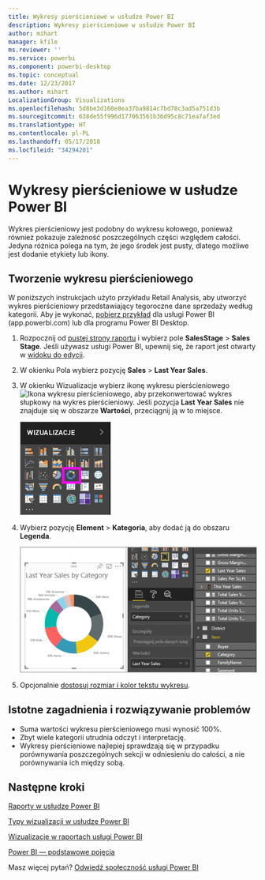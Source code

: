 ```yaml
---
title: Wykresy pierścieniowe w usłudze Power BI
description: Wykresy pierścieniowe w usłudze Power BI
author: mihart
manager: kfile
ms.reviewer: ''
ms.service: powerbi
ms.component: powerbi-desktop
ms.topic: conceptual
ms.date: 12/23/2017
ms.author: mihart
LocalizationGroup: Visualizations
ms.openlocfilehash: 5d8be3d160e8ea37ba9814c7bd78c3ad5a751d3b
ms.sourcegitcommit: 638de55f996d177063561b36d95c8c71ea7af3ed
ms.translationtype: HT
ms.contentlocale: pl-PL
ms.lasthandoff: 05/17/2018
ms.locfileid: "34294201"
---
```

# <a name="doughnut-charts-in-power-bi"></a>Wykresy pierścieniowe w usłudze Power BI
Wykres pierścieniowy jest podobny do wykresu kołowego, ponieważ również pokazuje zależność poszczególnych części względem całości. Jedyna różnica polega na tym, że jego środek jest pusty, dlatego możliwe jest dodanie etykiety lub ikony.

## <a name="create-a-doughnut-chart"></a>Tworzenie wykresu pierścieniowego
W poniższych instrukcjach użyto przykładu Retail Analysis, aby utworzyć wykres pierścieniowy przedstawiający tegoroczne dane sprzedaży według kategorii. Aby je wykonać, [pobierz przykład](sample-datasets.md) dla usługi Power BI (app.powerbi.com) lub dla programu Power BI Desktop.

1. Rozpocznij od [pustej strony raportu](power-bi-report-add-page.md) i wybierz pole **SalesStage** \> **Sales Stage**. Jeśli używasz usługi Power BI, upewnij się, że raport jest otwarty w [widoku do edycji](service-interact-with-a-report-in-editing-view.md).

2. W okienku Pola wybierz pozycję **Sales** \> **Last Year Sales**.  
   
3. W okienku Wizualizacje wybierz ikonę wykresu pierścieniowego ![Ikona wykresu pierścieniowego](), aby przekonwertować wykres słupkowy na wykres pierścieniowy. Jeśli pozycja **Last Year Sales** nie znajduje się w obszarze **Wartości**, przeciągnij ją w to miejsce.
     
   ![](media/power-bi-visualization-doughnut-charts/power-bi-doughnut-chart.png)

4. Wybierz pozycję **Element** \> **Kategoria**, aby dodać ją do obszaru **Legenda**. 
     
    ![](media/power-bi-visualization-doughnut-charts/power-bi-doughnut-done.png)

5. Opcjonalnie [dostosuj rozmiar i kolor tekstu wykresu](power-bi-visualization-customize-title-background-and-legend.md). 

## <a name="considerations-and-troubleshooting"></a>Istotne zagadnienia i rozwiązywanie problemów
* Suma wartości wykresu pierścieniowego musi wynosić 100%.
* Zbyt wiele kategorii utrudnia odczyt i interpretację.
* Wykresy pierścieniowe najlepiej sprawdzają się w przypadku porównywania poszczególnych sekcji w odniesieniu do całości, a nie porównywania ich między sobą. 

## <a name="next-steps"></a>Następne kroki
[Raporty w usłudze Power BI](service-reports.md)

[Typy wizualizacji w usłudze Power BI](power-bi-visualization-types-for-reports-and-q-and-a.md)

[Wizualizacje w raportach usługi Power BI](power-bi-report-visualizations.md)

[Power BI — podstawowe pojęcia](service-basic-concepts.md)

Masz więcej pytań? [Odwiedź społeczność usługi Power BI](http://community.powerbi.com/)


